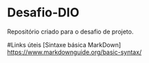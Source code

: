 # Desafio-DIO
Repositório criado para o desafio de projeto.

#Links úteis
[Sintaxe básica MarkDown] https://www.markdownguide.org/basic-syntax/
